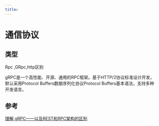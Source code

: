 ```yaml
---
title:
---
```

# 通信协议

## 类型 

Rpc ,GRpc,http区别



gRPC是一个高性能、开源、通用的RPC框架。基于HTTP/2协议标准设计开发，默认采用Protocol Buffers数据序列化协议Protocol Buffers基本语法，支持多种开发语言。

## 参考

[理解 gRPC——以及REST和RPC架构的区别](https://www.codercto.com/a/106475.html)